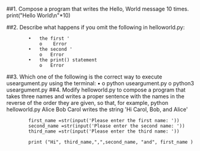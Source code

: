 ##1. Compose a program that writes the Hello, World message 10 times. 
        print("Hello World\n"*10)

##2.	Describe what happens if you omit the following in helloworld.py: 

            •	the first '  
                o	 Error  
            •	the second '  
                o	Error  
            •	the print() statement  
                o	Error  

##3.	Which one of the following is the correct way to execute useargument.py using the terminal: •
            o	python useargument.py 
            o	python3 useargument.py
##4.	Modify helloworld.py to compose a program that takes three names and writes a proper sentence with the names in the reverse of the order they are given, so that, for example, python helloworld.py Alice Bob Carol writes the string 'Hi Carol, Bob, and Alice'

            first_name =str(input('Please enter the first name: '))
            second_name =str(input('Please enter the second name: ')) 
            third_name =str(input('Please enter the third name: ')) 

            print ("Hi", third_name,",",second_name, "and", first_name )
